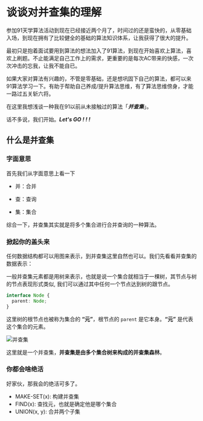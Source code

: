 # 谈谈对并查集的理解

参加91天学算法活动到现在已经接近两个月了，时间过的还是蛮快的，从零基础入场，到现在拥有了比较健全的基础的算法知识体系，让我获得了很大的提升。

最初只是抱着面试要用到算法的想法加入了91算法，到现在开始喜欢上算法，喜欢上刷题。不止能满足自己工作上的需求，更重要的是每次AC带来的快感，一次次冲击的忘我，让我不能自已。

如果大家对算法有兴趣的，不管是零基础，还是想巩固下自己的算法，都可以来91算法学习一下。有助于帮助自己养成/提升算法思维，有了算法思维傍身，才能一路过五关斩六将。

在这里我想浅谈一种我在91以前从未接触过的算法「***并查集***」。

话不多说，我们开始。***Let's GO ! ! !***

## 什么是并查集

### 字面意思

首先我们从字面意思上看一下

- 并：合并

- 查：查询

- 集：集合

综合一下，并查集其实就是将多个集合进行合并查询的一种算法。

### 掀起你的盖头来

任何数据结构都可以用图来表示，到并查集这里自然也可以。我们先看看并查集的数据表示：

一般并查集元素都是用树来表示，也就是说一个集合就相当于一棵树，其节点与树的节点表现形式类似, 我们可以通过其中任何一个节点达到树的跟节点。

```typescript
interface Node {
  parent: Node;
}
```

这里树的根节点也被称为集合的 **“元”**，根节点的 ```parent``` 是它本身。**“元”** 是代表这个集合的元素。

![并查集](https://s3.ax1x.com/2020/12/28/rTwgDf.png)

这里就是一个并查集，**并查集是由多个集合树来构成的并查集森林**。

### 你都会啥绝活

好家伙，那我会的绝活可多了。
- MAKE-SET(x): 构建并查集
- FIND(x): 查找元，也就是确定他是哪个集合
- UNION(x, y): 合并两个子集
